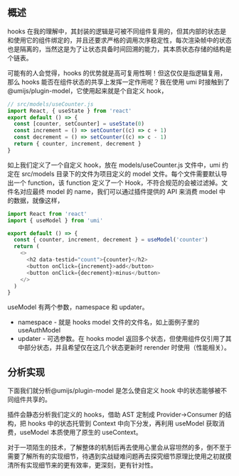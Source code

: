 ## 概述

hooks 在我的理解中，其封装的逻辑是可被不同组件复用的，但其内部的状态是和使用它的组件绑定的，并且还要求严格的调用次序稳定性，每次渲染帧中的状态也是隔离的，当然这是为了让状态具备时间回溯的能力，其本质状态存储的结构是个链表。

可能有的人会觉得，hooks 的优势就是高可复用性啊！但这仅仅是指逻辑复用，那么 hooks 能否在组件状态的共享上发挥一定作用呢？我在使用 umi 时接触到了@umijs/plugin-model，它使用起来就是个自定义 hook，

```js
// src/models/useCounter.js
import React, { useState } from 'react'
export default () => {
  const [counter, setCounter] = useState(0)
  const increment = () => setCounter((c) => c + 1)
  const decrement = () => setCounter((c) => c - 1)
  return { counter, increment, decrement }
}
```

如上我们定义了一个自定义 hook，放在 models/useCounter.js 文件中，umi 约定在 src/models 目录下的文件为项目定义的 model 文件。每个文件需要默认导出一个 function，该 function 定义了一个 Hook，不符合规范的会被过滤掉。文件名对应最终 model 的 name，我们可以通过插件提供的 API 来消费 model 中的数据，就像这样，

```js
import React from 'react'
import { useModel } from 'umi'

export default () => {
  const { counter, increment, decrement } = useModel('counter')
  return (
    <>
      <h2 data-testid="count">{counter}</h2>
      <button onClick={increment}>add</button>
      <button onClick={decrement}>minus</button>
    </>
  )
}
```

useModel 有两个参数，namespace 和 updater。

- namespace - 就是 hooks model 文件的文件名，如上面例子里的 useAuthModel
- updater - 可选参数。在 hooks model 返回多个状态，但使用组件仅引用了其中部分状态，并且希望仅在这几个状态更新时 rerender 时使用（性能相关）。

## 分析实现

下面我们就分析@umijs/plugin-model 是怎么使自定义 hook 中的状态能够被不同组件共享的。

插件会静态分析我们定义的 hooks，借助 AST 定制成 Provider->Consumer 的结构，把 hooks 中的状态托管到 Context 中向下分发，再利用 useModel 获取消费，useModel 本质使用了原生的 useContext。

对于一项陌生的技术，了解整体的机制后再去使用心里会从容坦然的多，倒不至于需要了解所有的实现细节，待遇到实战疑难问题再去探究细节原理比使用之初就摸清所有实现细节来的更有效率，更深刻，更有针对性。
